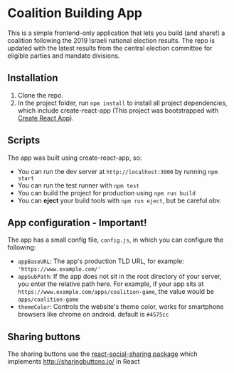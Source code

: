 # Coalition Building App

This is a simple frontend-only application that lets you build (and share!) a coalition following the 2019 Israeli national election results. 
The repo is updated with the latest results from the central election committee for eligible parties and mandate divisions.

## Installation

1. Clone the repo.
2. In the project folder, run `npm install` to install all project dependencies, which include create-react-app (This project was bootstrapped with [Create React App](https://github.com/facebook/create-react-app)).

## Scripts

The app was built using create-react-app, so: 
- You can run the dev server at `http://localhost:3000` by running `npm start`
- You can run the test runner with `npm test`
- You can build the project for production using `npm run build`
- You can **eject** your build tools with `npm run eject`, but be careful obv.

## App configuration - Important!
The app has a small config file, `config.js`, in which you can configure the following:
- `appBaseURL`: The app's production TLD URL, for example: `'https://www.example.com/'`
- `appSubPath`: If the app does not sit in the root directory of your server, you enter the relative path here. For example, if your app sits at `https://www.example.com/apps/coalition-game`, the value would be `apps/coalition-game`
- `themeColor`: Controls the website's theme color, works for smartphone browsers like chrome on android. default is `#4575cc`

## Sharing buttons
The sharing buttons use the [react-social-sharing package](https://www.npmjs.com/package/react-social-sharing) which implements http://sharingbuttons.io/ in React
